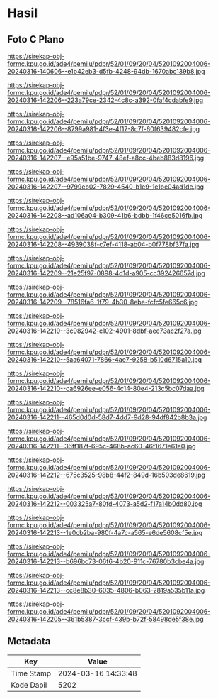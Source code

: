# Hasil

## Foto C Plano

https://sirekap-obj-formc.kpu.go.id/ade4/pemilu/pdpr/52/01/09/20/04/5201092004006-20240316-140606--e1b42eb3-d5fb-4248-94db-1670abc139b8.jpg

https://sirekap-obj-formc.kpu.go.id/ade4/pemilu/pdpr/52/01/09/20/04/5201092004006-20240316-142206--223a79ce-2342-4c8c-a392-0faf4cdabfe9.jpg

https://sirekap-obj-formc.kpu.go.id/ade4/pemilu/pdpr/52/01/09/20/04/5201092004006-20240316-142206--8799a981-4f3e-4f17-8c7f-60f639482cfe.jpg

https://sirekap-obj-formc.kpu.go.id/ade4/pemilu/pdpr/52/01/09/20/04/5201092004006-20240316-142207--e95a51be-9747-48ef-a8cc-4beb883d8196.jpg

https://sirekap-obj-formc.kpu.go.id/ade4/pemilu/pdpr/52/01/09/20/04/5201092004006-20240316-142207--9799eb02-7829-4540-b1e9-1e1be04ad1de.jpg

https://sirekap-obj-formc.kpu.go.id/ade4/pemilu/pdpr/52/01/09/20/04/5201092004006-20240316-142208--ad106a04-b309-41b6-bdbb-1f46ce5016fb.jpg

https://sirekap-obj-formc.kpu.go.id/ade4/pemilu/pdpr/52/01/09/20/04/5201092004006-20240316-142208--4939038f-c7ef-4118-ab04-b0f778bf37fa.jpg

https://sirekap-obj-formc.kpu.go.id/ade4/pemilu/pdpr/52/01/09/20/04/5201092004006-20240316-142209--21e25f97-0898-4d1d-a905-cc392426657d.jpg

https://sirekap-obj-formc.kpu.go.id/ade4/pemilu/pdpr/52/01/09/20/04/5201092004006-20240316-142209--78516fa6-1f79-4b30-8ebe-fcfc5fe665c6.jpg

https://sirekap-obj-formc.kpu.go.id/ade4/pemilu/pdpr/52/01/09/20/04/5201092004006-20240316-142210--3c982942-c102-4901-8dbf-aee73ac2f27a.jpg

https://sirekap-obj-formc.kpu.go.id/ade4/pemilu/pdpr/52/01/09/20/04/5201092004006-20240316-142210--5aa64071-7866-4ae7-9258-b510d6715a10.jpg

https://sirekap-obj-formc.kpu.go.id/ade4/pemilu/pdpr/52/01/09/20/04/5201092004006-20240316-142210--ca6926ee-e056-4c14-80e4-213c5bc07daa.jpg

https://sirekap-obj-formc.kpu.go.id/ade4/pemilu/pdpr/52/01/09/20/04/5201092004006-20240316-142211--465d0d0d-58d7-4dd7-9d28-94df842b8b3a.jpg

https://sirekap-obj-formc.kpu.go.id/ade4/pemilu/pdpr/52/01/09/20/04/5201092004006-20240316-142211--36ff187f-695c-468b-ac60-46f1671e61e0.jpg

https://sirekap-obj-formc.kpu.go.id/ade4/pemilu/pdpr/52/01/09/20/04/5201092004006-20240316-142212--675c3525-98b8-44f2-849d-16b503de8619.jpg

https://sirekap-obj-formc.kpu.go.id/ade4/pemilu/pdpr/52/01/09/20/04/5201092004006-20240316-142212--003325a7-80fd-4073-a5d2-f17a14b0dd80.jpg

https://sirekap-obj-formc.kpu.go.id/ade4/pemilu/pdpr/52/01/09/20/04/5201092004006-20240316-142213--1e0cb2ba-980f-4a7c-a565-e6de5608cf5e.jpg

https://sirekap-obj-formc.kpu.go.id/ade4/pemilu/pdpr/52/01/09/20/04/5201092004006-20240316-142213--b696bc73-06f6-4b20-911c-76780b3cbe4a.jpg

https://sirekap-obj-formc.kpu.go.id/ade4/pemilu/pdpr/52/01/09/20/04/5201092004006-20240316-142213--cc8e8b30-6035-4806-b063-2819a535b11a.jpg

https://sirekap-obj-formc.kpu.go.id/ade4/pemilu/pdpr/52/01/09/20/04/5201092004006-20240316-142205--361b5387-3ccf-439b-b72f-58498de5f38e.jpg


## Metadata

| Key        | Value               |
| ---------- | ------------------- |
| Time Stamp | 2024-03-16 14:33:48 |
| Kode Dapil | 5202                |



